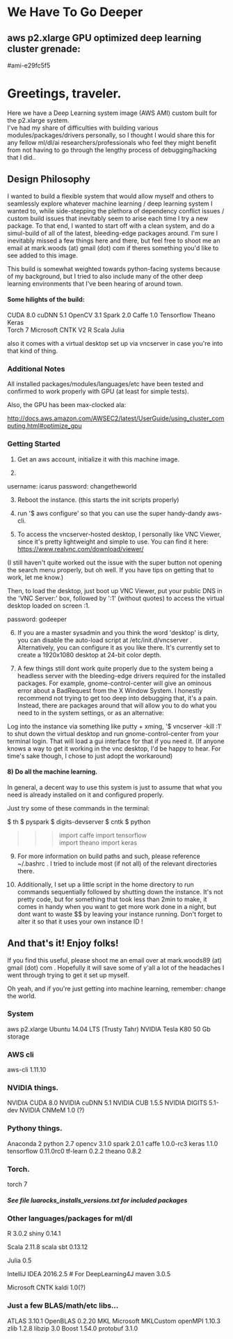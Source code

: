 # We Have To Go Deeper 

## aws p2.xlarge GPU optimized deep learning cluster grenade: 

#ami-e29fc5f5

# Greetings, traveler.  

Here we have a Deep Learning system image (AWS AMI) custom built for the p2.xlarge system.  
I've had my share of difficulties with building various modules/packages/drivers personally, so I thought
I would share this for any fellow ml/dl/ai researchers/professionals who feel they might benefit from not
having to go through the lengthy process of debugging/hacking that I did..


## Design Philosophy

I wanted to build a flexible system that would allow myself and others to seamlessly explore whatever machine learning / 
deep learning system I wanted to, while side-stepping the plethora of dependency conflict issues / custom 
build issues that inevitably seem to arise each time I try a new package.  To that end, I wanted to start 
off with a clean system, and do a simul-build of all of the latest, bleeding-edge packages around.  I'm 
sure I inevitably missed a few things here and there, but feel free to shoot me an email at mark.woods (at) 
gmail (dot) com if theres something you'd like to see added to this image.

This build is somewhat weighted towards python-facing systems because of my background, but I tried to also
include many of the other deep learning environments that I've been hearing of around town.  

#### Some hilights of the build:

CUDA 8.0
cuDNN 5.1
OpenCV 3.1
Spark 2.0
Caffe 1.0
Tensorflow
Theano
Keras  
Torch 7
Microsoft CNTK V2
R
Scala
Julia

also it comes with a virtual desktop set up via vncserver in case you're into that kind of thing.


### Additional Notes

All installed packages/modules/languages/etc have been tested and confirmed to work properly with GPU (at least for simple tests).  

Also, the GPU has been max-clocked ala:

http://docs.aws.amazon.com/AWSEC2/latest/UserGuide/using_cluster_computing.html#optimize_gpu


### Getting Started

1) Get an aws account, initialize it with this machine image.

2) 
username: icarus
password: changetheworld

3) Reboot the instance. (this starts the init scripts properly)

4) run '$ aws configure' so that you can use the super handy-dandy aws-cli.

5) To access the vncserver-hosted desktop, I personally like VNC Viewer, since it's pretty lightweight and simple to use.
You can find it here: https://www.realvnc.com/download/viewer/

(I still haven't quite worked out the issue with the super button not opening the search menu properly, but oh well.  If you have tips on getting that to work, let me know.)

Then, to load the desktop, just boot up VNC Viewer, put your public DNS in the 'VNC Server:' box, followed by ':1' (without quotes)
to access the virtual desktop loaded on screen :1.  

password: godeeper

6) If you are a master sysadmin and you think the word 'desktop' is dirty, you can disable the auto-load script at /etc/init.d/vncserver .  
Alternatively, you can configure it as you like there.  It's currently set to create a 1920x1080 desktop at 24-bit color depth.


7) A few things still dont work quite properly due to the system being a headless server with the bleeding-edge drivers required for the installed packages.
For example, gnome-control-center will give an ominous error about a BadRequest from the X Window System.  I honestly recommend not trying to get too deep into debugging that, it's a pain.
Instead, there are packages around that will allow you to do what you need to in the system settings, or as an alternative:

Log into the instance via something like putty + xming, '$ vncserver -kill :1' to shut down the virtual desktop and run gnome-control-center from your terminal login. That will load a gui interface for that if you need it.
(If anyone knows a way to get it working in the vnc desktop, I'd be happy to hear.  For time's sake though, I chose to just adopt the workaround)


#### 8) Do all the machine learning.

In general, a decent way to use this system is just to assume that what you need is already installed on it and configured properly.

Just try some of these commands in the terminal:

$ th
$ pyspark
$ digits-devserver
$ cntk
$ python
>>> import caffe
>>> import tensorflow   
>>> import theano
>>> import keras


9) For more information on build paths and such, please reference ~/.bashrc .  I tried to include most (if not all) of the relevant directories there.

10) Additionally, I set up a little script in the home directory to run commands sequentially followed by shutting down the instance.
It's not pretty code, but for something that took less than 2min to make, it comes in handy when you want to get more work done in a night, but dont want to waste $$ by leaving your instance running.  Don't forget to alter it so that it uses your own instance ID !


## And that's it!  Enjoy folks!

If you find this useful, please shoot me an email over at mark.woods89 (at) gmail (dot) com .  Hopefully it will save some of y'all a lot of the headaches I went through trying to get it set up myself.

Oh yeah, and if you're just getting into machine learning, remember: change the world.


### System
aws p2.xlarge
Ubuntu 14.04 LTS (Trusty Tahr)
NVIDIA Tesla K80
50 Gb storage


### AWS cli
aws-cli 1.11.10

### NVIDIA things.
NVIDIA CUDA 8.0
NVIDIA cuDNN 5.1
NVIDIA CUB 1.5.5
NVIDIA DIGITS 5.1-dev
NVIDIA CNMeM 1.0 (?)

### Pythony things.
Anaconda 2
python 2.7
opencv 3.1.0
spark 2.0.1
caffe 1.0.0-rc3
keras 1.1.0
tensorflow 0.11.0rc0
tf-learn 0.2.2
theano 0.8.2

### Torch.
torch 7
##### See file luarocks_installs_versions.txt for included packages


### Other languages/packages for ml/dl
R 3.0.2
shiny 0.14.1


Scala 2.11.8
scala sbt 0.13.12


Julia 0.5


IntelliJ IDEA 2016.2.5 # For DeepLearning4J
maven 3.0.5


Microsoft CNTK
kaldi 1.0(?)


### Just a few BLAS/math/etc libs...
ATLAS 3.10.1
OpenBLAS 0.2.20
MKL
Microsoft MKLCustom
openMPI 1.10.3
zlib 1.2.8
libzip 3.0
Boost 1.54.0
protobuf 3.1.0
